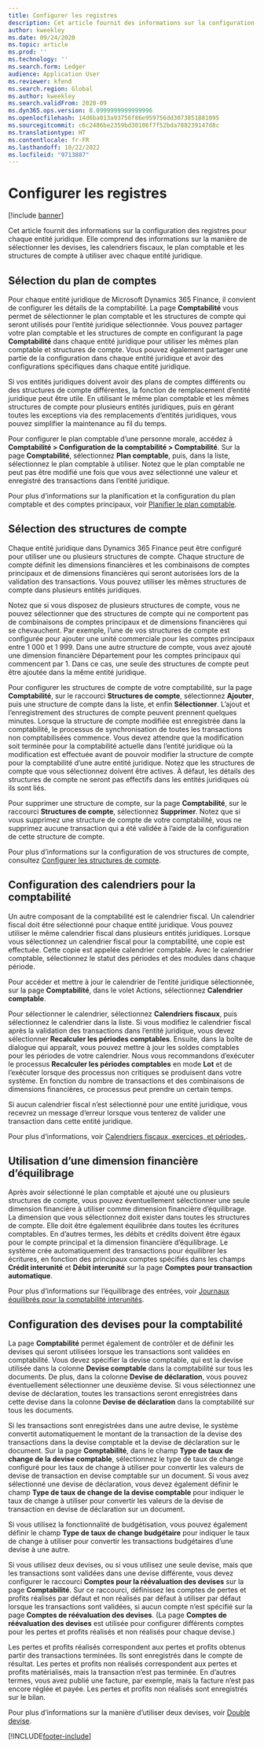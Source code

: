 ```yaml
---
title: Configurer les registres
description: Cet article fournit des informations sur la configuration des registres pour chaque entité juridique. Elle comprend des informations sur la manière de sélectionner les devises, les calendriers fiscaux, le plan comptable et les structures de compte à utiliser avec chaque entité juridique.
author: kweekley
ms.date: 09/24/2020
ms.topic: article
ms.prod: ''
ms.technology: ''
ms.search.form: Ledger
audience: Application User
ms.reviewer: kfend
ms.search.region: Global
ms.author: kweekley
ms.search.validFrom: 2020-09
ms.dyn365.ops.version: 8.0999999999999996
ms.openlocfilehash: 14d6ba013a93756f86e959756dd3073851881095
ms.sourcegitcommit: c6c2486be2359bd30106f7f52bda788239147d8c
ms.translationtype: HT
ms.contentlocale: fr-FR
ms.lasthandoff: 10/22/2022
ms.locfileid: "9713887"
---
```

# <a name="configure-ledgers"></a>Configurer les registres

[!include [banner](../includes/banner.md)]

Cet article fournit des informations sur la configuration des registres pour chaque entité juridique. Elle comprend des informations sur la manière de sélectionner les devises, les calendriers fiscaux, le plan comptable et les structures de compte à utiliser avec chaque entité juridique.

## <a name="selecting-the-chart-of-accounts"></a>Sélection du plan de comptes

Pour chaque entité juridique de Microsoft Dynamics 365 Finance, il convient de configurer les détails de la comptabilité. La page **Comptabilité** vous permet de sélectionner le plan comptable et les structures de compte qui seront utilisés pour l’entité juridique sélectionnée. Vous pouvez partager votre plan comptable et les structures de compte en configurant la page **Comptabilité** dans chaque entité juridique pour utiliser les mêmes plan comptable et structures de compte. Vous pouvez également partager une partie de la configuration dans chaque entité juridique et avoir des configurations spécifiques dans chaque entité juridique.

Si vos entités juridiques doivent avoir des plans de comptes différents ou des structures de compte différentes, la fonction de remplacement d’entité juridique peut être utile. En utilisant le même plan comptable et les mêmes structures de compte pour plusieurs entités juridiques, puis en gérant toutes les exceptions via des remplacements d’entités juridiques, vous pouvez simplifier la maintenance au fil du temps.

Pour configurer le plan comptable d’une personne morale, accédez à **Comptabilité \> Configuration de la comptabilité \> Comptabilité**. Sur la page **Comptabilité**, sélectionnez **Plan comptable**, puis, dans la liste, sélectionnez le plan comptable à utiliser. Notez que le plan comptable ne peut pas être modifié une fois que vous avez sélectionné une valeur et enregistré des transactions dans l’entité juridique.

Pour plus d’informations sur la planification et la configuration du plan comptable et des comptes principaux, voir [Planifier le plan comptable](plan-chart-of-accounts.md).

## <a name="selecting-account-structures"></a>Sélection des structures de compte

Chaque entité juridique dans Dynamics 365 Finance peut être configuré pour utiliser une ou plusieurs structures de compte. Chaque structure de compte définit les dimensions financières et les combinaisons de comptes principaux et de dimensions financières qui seront autorisées lors de la validation des transactions. Vous pouvez utiliser les mêmes structures de compte dans plusieurs entités juridiques.

Notez que si vous disposez de plusieurs structures de compte, vous ne pouvez sélectionner que des structures de compte qui ne comportent pas de combinaisons de comptes principaux et de dimensions financières qui se chevauchent. Par exemple, l’une de vos structures de compte est configurée pour ajouter une unité commerciale pour les comptes principaux entre 1 000 et 1 999. Dans une autre structure de compte, vous avez ajouté une dimension financière Département pour les comptes principaux qui commencent par 1. Dans ce cas, une seule des structures de compte peut être ajoutée dans la même entité juridique.

Pour configurer les structures de compte de votre comptabilité, sur la page **Comptabilité**, sur le raccourci **Structures de compte**, sélectionnez **Ajouter**, puis une structure de compte dans la liste, et enfin **Sélectionner**. L’ajout et l’enregistrement des structures de compte peuvent prennent quelques minutes. Lorsque la structure de compte modifiée est enregistrée dans la comptabilité, le processus de synchronisation de toutes les transactions non comptabilisées commence. Vous devez attendre que la modification soit terminée pour la comptabilité actuelle dans l’entité juridique où la modification est effectuée avant de pouvoir modifier la structure de compte pour la comptabilité d’une autre entité juridique. Notez que les structures de compte que vous sélectionnez doivent être actives. À défaut, les détails des structures de compte ne seront pas effectifs dans les entités juridiques où ils sont liés.

Pour supprimer une structure de compte, sur la page **Comptabilité**, sur le raccourci **Structures de compte**, sélectionnez **Supprimer**. Notez que si vous supprimez une structure de compte de votre comptabilité, vous ne supprimez aucune transaction qui a été validée à l’aide de la configuration de cette structure de compte.

Pour plus d’informations sur la configuration de vos structures de compte, consultez [Configurer les structures de compte](configure-account-structures.md).

## <a name="configuring-calendars-for-the-ledger"></a>Configuration des calendriers pour la comptabilité

Un autre composant de la comptabilité est le calendrier fiscal. Un calendrier fiscal doit être sélectionné pour chaque entité juridique. Vous pouvez utiliser le même calendrier fiscal dans plusieurs entités juridiques. Lorsque vous sélectionnez un calendrier fiscal pour la comptabilité, une copie est effectuée. Cette copie est appelée calendrier comptable. Avec le calendrier comptable, sélectionnez le statut des périodes et des modules dans chaque période.

Pour accéder et mettre à jour le calendrier de l’entité juridique sélectionnée, sur la page **Comptabilité**, dans le volet Actions, sélectionnez **Calendrier comptable**.

Pour sélectionner le calendrier, sélectionnez **Calendriers fiscaux**, puis sélectionnez le calendrier dans la liste. Si vous modifiez le calendrier fiscal après la validation des transactions dans l’entité juridique, vous devez sélectionner **Recalculer les périodes comptables**. Ensuite, dans la boîte de dialogue qui apparaît, vous pouvez mettre à jour les soldes comptables pour les périodes de votre calendrier. Nous vous recommandons d’exécuter le processus **Recalculer les périodes comptables** en mode **Lot** et de l’exécuter lorsque des processus non critiques se produisent dans votre système. En fonction du nombre de transactions et des combinaisons de dimensions financières, ce processus peut prendre un certain temps.

Si aucun calendrier fiscal n’est sélectionné pour une entité juridique, vous recevrez un message d’erreur lorsque vous tenterez de valider une transaction dans cette entité juridique.

Pour plus d’informations, voir [Calendriers fiscaux, exercices, et périodes.](../budgeting/fiscal-calendars-fiscal-years-periods.md).

## <a name="using-a-balancing-financial-dimension"></a>Utilisation d’une dimension financière d’équilibrage

Après avoir sélectionné le plan comptable et ajouté une ou plusieurs structures de compte, vous pouvez éventuellement sélectionner une seule dimension financière à utiliser comme dimension financière d’équilibrage. La dimension que vous sélectionnez doit exister dans toutes les structures de compte. Elle doit être également équilibrée dans toutes les écritures comptables. En d’autres termes, les débits et crédits doivent être égaux pour le compte principal et la dimension financière d’équilibrage. Le système crée automatiquement des transactions pour équilibrer les écritures, en fonction des principaux comptes spécifiés dans les champs **Crédit interunité** et **Débit interunité** sur la page **Comptes pour transaction automatique**.

Pour plus d’informations sur l’équilibrage des entrées, voir [Journaux équilibrés pour la comptabilité interunités](example-balanced-journals-interunit-accounting.md).

## <a name="configuring-currencies-for-the-ledger"></a>Configuration des devises pour la comptabilité

La page **Comptabilité** permet également de contrôler et de définir les devises qui seront utilisées lorsque les transactions sont validées en comptabilité. Vous devez spécifier la devise comptable, qui est la devise utilisée dans la colonne **Devise comptable** dans la comptabilité sur tous les documents. De plus, dans la colonne **Devise de déclaration**, vous pouvez éventuellement sélectionner une deuxième devise. Si vous sélectionnez une devise de déclaration, toutes les transactions seront enregistrées dans cette devise dans la colonne **Devise de déclaration** dans la comptabilité sur tous les documents.

Si les transactions sont enregistrées dans une autre devise, le système convertit automatiquement le montant de la transaction de la devise des transactions dans la devise comptable et la devise de déclaration sur le document. Sur la page **Comptabilité**, dans le champ **Type de taux de change de la devise comptable**, sélectionnez le type de taux de change configuré pour les taux de change à utiliser pour convertir les valeurs de devise de transaction en devise comptable sur un document. Si vous avez sélectionné une devise de déclaration, vous devez également définir le champ **Type de taux de change de la devise comptable** pour indiquer le taux de change à utiliser pour convertir les valeurs de la devise de transaction en devise de déclaration sur un document.

Si vous utilisez la fonctionnalité de budgétisation, vous pouvez également définir le champ **Type de taux de change budgétaire** pour indiquer le taux de change à utiliser pour convertir les transactions budgétaires d’une devise à une autre.

Si vous utilisez deux devises, ou si vous utilisez une seule devise, mais que les transactions sont validées dans une devise différente, vous devez configurer le raccourci **Comptes pour la réévaluation des devises** sur la page **Comptabilité**. Sur ce raccourci, définissez les comptes de pertes et profits réalisés par défaut et non réalisés par défaut à utiliser par défaut lorsque les transactions sont validées, si aucun compte n’est spécifié sur la page **Comptes de réévaluation des devises**. (La page **Comptes de réévaluation des devises** est utilisée pour configurer différents comptes pour les pertes et profits réalisés et non réalisés pour chaque devise.)

Les pertes et profits réalisés correspondent aux pertes et profits obtenus partir des transactions terminées. Ils sont enregistrés dans le compte de résultat. Les pertes et profits non réalisés correspondent aux pertes et profits matérialisés, mais la transaction n’est pas terminée. En d’autres termes, vous avez publié une facture, par exemple, mais la facture n’est pas encore réglée et payée. Les pertes et profits non réalisés sont enregistrés sur le bilan.

Pour plus d’informations sur la manière d’utiliser deux devises, voir [Double devise](dual-currency.md).


[!INCLUDE[footer-include](../../includes/footer-banner.md)]
